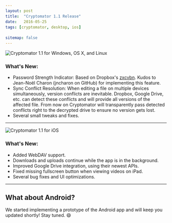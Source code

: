 ```yaml
---
layout: post
title:  "Cryptomator 1.1 Release"
date:   2016-05-25
tags: [cryptomator, desktop, ios]

sitemap: false
---
```

<img class="img-responsive center-block" src="/img/blog/Cryptomator%201-1.jpg" srcset="/img/blog/Cryptomator%201-1.jpg 1x, /img/blog/Cryptomator%201-1@2x.jpg 2x" alt="Cryptomator 1.1 for Windows, OS X, and Linux" />

### What's New:
- Password Strength Indicator: Based on Dropbox's <a href="https://blogs.dropbox.com/tech/2012/04/zxcvbn-realistic-password-strength-estimation/" target="_blank">zxcvbn</a>. Kudos to Jean-Noël Charon (jncharon on GitHub) for implementing this feature.
- Sync Conflict Resolution: When editing a file on multiple devices simultaneously, version conflicts are inevitable. Dropbox, Google Drive, etc. can detect these conflicts and will provide all versions of the affected file. From now on Cryptomator will transparently pass detected conflicts right to the decrypted drive to ensure no version gets lost.
- Several small tweaks and fixes.

<hr/>

<img class="img-responsive center-block" src="/img/blog/Cryptomator%201-1%20for%20iOS.jpg" srcset="/img/blog/Cryptomator%201-1%20for%20iOS.jpg 1x, /img/blog/Cryptomator%201-1%20for%20iOS@2x.jpg 2x" alt="Cryptomator 1.1 for iOS" />

### What's New:
- Added WebDAV support.
- Downloads and uploads continue while the app is in the background.
- Improved Google Drive integration, using their newest APIs.
- Fixed missing fullscreen button when viewing videos on iPad.
- Several bug fixes and UI optimizations.

<hr/>

## What about Android?
We started implementing a prototype of the Android app and will keep you updated shortly! Stay tuned. :smile:
